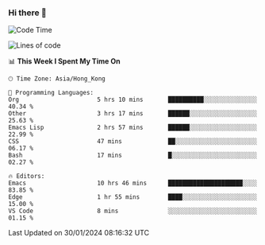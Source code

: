 ### Hi there 👋

<!--
**nicehiro/nicehiro** is a ✨ _special_ ✨ repository because its `README.md` (this file) appears on your GitHub profile.

Here are some ideas to get you started:

- 🔭 I’m currently working on ...
- 🌱 I’m currently learning ...
- 👯 I’m looking to collaborate on ...
- 🤔 I’m looking for help with ...
- 💬 Ask me about ...
- 📫 How to reach me: ...
- 😄 Pronouns: ...
- ⚡ Fun fact: ...
-->

<!--START_SECTION:waka-->
![Code Time](http://img.shields.io/badge/Code%20Time-209%20hrs%2033%20mins-blue)

![Lines of code](https://img.shields.io/badge/From%20Hello%20World%20I%27ve%20Written-2.6%20million%20lines%20of%20code-blue)

📊 **This Week I Spent My Time On** 

```text
🕑︎ Time Zone: Asia/Hong_Kong

💬 Programming Languages: 
Org                      5 hrs 10 mins       ██████████░░░░░░░░░░░░░░░   40.34 % 
Other                    3 hrs 17 mins       ██████░░░░░░░░░░░░░░░░░░░   25.63 % 
Emacs Lisp               2 hrs 57 mins       ██████░░░░░░░░░░░░░░░░░░░   22.99 % 
CSS                      47 mins             ██░░░░░░░░░░░░░░░░░░░░░░░   06.17 % 
Bash                     17 mins             █░░░░░░░░░░░░░░░░░░░░░░░░   02.27 % 

🔥 Editors: 
Emacs                    10 hrs 46 mins      █████████████████████░░░░   83.85 % 
Edge                     1 hr 55 mins        ████░░░░░░░░░░░░░░░░░░░░░   15.00 % 
VS Code                  8 mins              ░░░░░░░░░░░░░░░░░░░░░░░░░   01.15 % 
```


 Last Updated on 30/01/2024 08:16:32 UTC
<!--END_SECTION:waka-->
